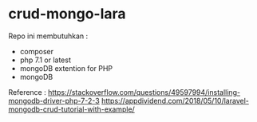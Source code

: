 # crud-mongo-lara

Repo ini membutuhkan : 
- composer
- php 7.1 or latest
- mongoDB extention for PHP
- mongoDB


Reference : 
https://stackoverflow.com/questions/49597994/installing-mongodb-driver-php-7-2-3
https://appdividend.com/2018/05/10/laravel-mongodb-crud-tutorial-with-example/